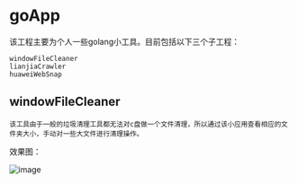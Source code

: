 # goApp
该工程主要为个人一些golang小工具。目前包括以下三个子工程：

	windowFileCleaner
	lianjiaCrawler
	huaweiWebSnap
  
windowFileCleaner 
--------------------------------------------------------------------------------------------------

	该工具由于一般的垃圾清理工具都无法对c盘做一个文件清理，所以通过该小应用查看相应的文件夹大小，手动对一些大文件进行清理操作。

效果图：
	
  ![image](https://github.com/kmood/goApp/blob/master/windowFileCleaner/src/windowFileCleaner.png) 
